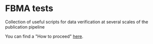 # FBMA tests
Collection of useful scripts for data verification at several scales of the publication pipeline

You can find a "How to proceed" [here](https://blw-ofag-ufag.atlassian.net/wiki/spaces/WAM/pages/291438594/How-to+Datentesting).
